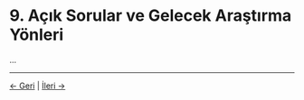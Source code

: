 # 9. Açık Sorular ve Gelecek Araştırma Yönleri

...

---
<div class="navigation-links">
<a href="../08_Bilincin_Geleceği/" class="nav-link prev-link">← Geri</a> | <a href="../10_Tarihsel_Bağlam/" class="nav-link next-link">İleri →</a>
</div>
